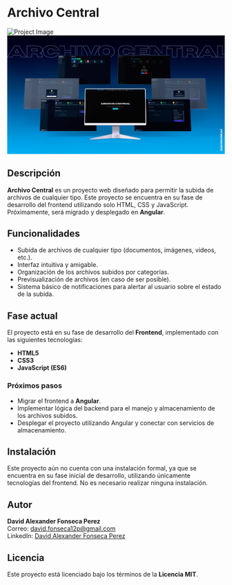 # Archivo Central

![Project Image](readmeimg/1.png)
![Project Image2](readmeimg/2.png)

## Descripción

**Archivo Central** es un proyecto web diseñado para permitir la subida de archivos de cualquier tipo. Este proyecto se encuentra en su fase de desarrollo del frontend utilizando solo HTML, CSS y JavaScript. Próximamente, será migrado y desplegado en **Angular**.

## Funcionalidades

- Subida de archivos de cualquier tipo (documentos, imágenes, videos, etc.).
- Interfaz intuitiva y amigable.
- Organización de los archivos subidos por categorías.
- Previsualización de archivos (en caso de ser posible).
- Sistema básico de notificaciones para alertar al usuario sobre el estado de la subida.

## Fase actual

El proyecto está en su fase de desarrollo del **Frontend**, implementado con las siguientes tecnologías:
- **HTML5**
- **CSS3**
- **JavaScript (ES6)**

### Próximos pasos

- Migrar el frontend a **Angular**.
- Implementar lógica del backend para el manejo y almacenamiento de los archivos subidos.
- Desplegar el proyecto utilizando Angular y conectar con servicios de almacenamiento.

## Instalación

Este proyecto aún no cuenta con una instalación formal, ya que se encuentra en su fase inicial de desarrollo, utilizando únicamente tecnologías del frontend. No es necesario realizar ninguna instalación.

## Autor

**David Alexander Fonseca Perez**  
Correo: [david.fonseca12p@gmail.com](mailto:david.fonseca12p@gmail.com)  
LinkedIn: [David Alexander Fonseca Perez](https://www.linkedin.com/in/david-fonseca-635a3b2a9/)

## Licencia

Este proyecto está licenciado bajo los términos de la **Licencia MIT**.